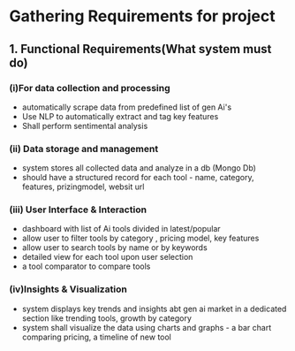 # Gathering Requirements for project

## 1. Functional Requirements(What system must do)
### (i)For data collection and processing 
- automatically scrape data from predefined list of gen Ai's 
- Use NLP to automatically extract and tag key features 
- Shall perform sentimental analysis 

### (ii) Data storage and management 
- system stores all collected data and analyze in a db (Mongo Db)
- should have a structured record for each tool - name, category, features, prizingmodel, websit url

### (iii) User Interface & Interaction
- dashboard with list of Ai tools divided in latest/popular
- allow user to filter tools by category , pricing model, key features
- allow user to search tools by name or by keywords
- detailed view for each tool upon user selection 
- a tool comparator to compare tools

### (iv)Insights & Visualization 
- system displays key trends and insights abt gen ai market in a dedicated section like trending tools, growth by category
- system shall visualize the data using charts and graphs - a bar chart comparing pricing, a timeline of new tool






